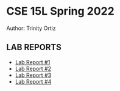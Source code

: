 # CSE 15L Spring 2022  

Author: Trinity Ortiz  

## LAB REPORTS
- [Lab Report #1](/lab-report-1-week-2.md)
- [Lab Report #2](/lab-report-2.md)
- [Lab Report #3](/lab-report-3-week-6.md)
- [Lab Report #4](/lab-report-4-week-8.md)


